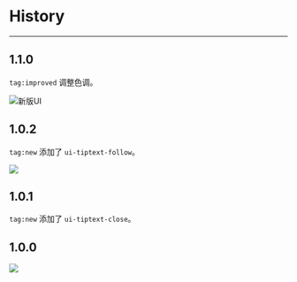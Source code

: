 # History

---

## 1.1.0

`tag:improved` 调整色调。

![新版UI](https://i.alipayobjects.com/e/201306/SAq1QwK7Z.png)

## 1.0.2

`tag:new` 添加了 `ui-tiptext-follow`。

![](https://i.alipayobjects.com/e/201305/Q8GkBSe4D.png)

## 1.0.1

`tag:new` 添加了 `ui-tiptext-close`。


## 1.0.0

![](https://i.alipayobjects.com/e/201305/Q899rSLeP.png)

